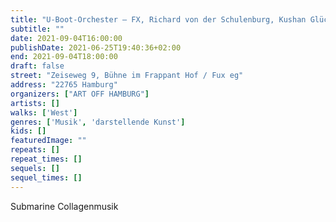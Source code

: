 ```yaml
---
title: "U-Boot-Orchester – FX, Richard von der Schulenburg, Kushan Glückmann, Wolfgang Schubert, Nils Kässens, Andreas Wolf + Joker"
subtitle: ""
date: 2021-09-04T16:00:00
publishDate: 2021-06-25T19:40:36+02:00
end: 2021-09-04T18:00:00
draft: false
street: "Zeiseweg 9, Bühne im Frappant Hof / Fux eg"
address: "22765 Hamburg"
organizers: ["ART OFF HAMBURG"]
artists: []
walks: ['West']
genres: ['Musik', 'darstellende Kunst']
kids: []
featuredImage: ""
repeats: []
repeat_times: []
sequels: []
sequel_times: []
---
```


Submarine Collagenmusik 